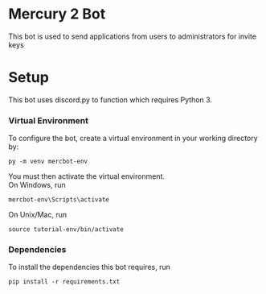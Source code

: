 # Mercury 2 Bot

This bot is used to send applications from users to administrators for invite keys

# Setup

This bot uses discord.py to function which requires Python 3.

### Virtual Environment

To configure the bot, create a virtual environment in your working directory by:

```
py -m venv mercbot-env
```

You must then activate the virtual environment.  
On Windows, run

```
mercbot-env\Scripts\activate
```

On Unix/Mac, run

```
source tutorial-env/bin/activate
```

### Dependencies

To install the dependencies this bot requires, run

```
pip install -r requirements.txt
```